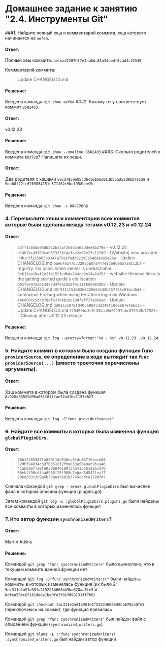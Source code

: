 # Домашнее задание к занятию "2.4. Инструменты Git"
###1. Найдите полный хеш и комментарий коммита, хеш которого начинается на `aefea`.
#### Ответ:
Полный хеш коммита: `aefead2207ef7e2aa5dc81a34aedf0cad4c32545`

Комментарий коммита: 
>Update CHANGELOG.md
#### Решение:
Введена команда `git show aefea`
###2. Какому тегу соответствует коммит `85024d3`
#### Ответ:
v0.12.23
#### Решение:
Введена команда `git show --oneline 85024d3`
###3. Сколько родителей у коммита `b8d720`? Напишите их хеши.
#### Ответ:
Два родителя с хешами `56cd7859e05c36c06b56d013b55a252d0bb7e158` и `9ea88f22fc6269854151c571162c5bcf958bee2b`
#### Решение:
Введена команда `git show -s b8d720^@`
### 4. Перечислите хеши и комментарии всех коммитов которые были сделаны между тегами v0.12.23 и v0.12.24.
#### Ответ:
> `33ff1c03bb960b332be3af2e333462dde88b279e` - v0.12.24
> `b14b74c4939dcab573326f4e3ee2a62e23e12f89` - [Website] vmc provider links
> `3f235065b9347a758efadc92295b540ee0a5e26e` - Update CHANGELOG.md
> `6ae64e247b332925b872447e9ce869657281c2bf` - registry: Fix panic when server is unreachable
> `5c619ca1baf2e21a155fcdb4c264cc9e24a2a353` - website: Remove links to the getting started guide's old location
> `06275647e2b53d97d4f0a19a0fec11f6d69820b5` - Update CHANGELOG.md
> `d5f9411f5108260320064349b757f55c09bc4b80` - command: Fix bug when using terraform login on Windows
> `4b6d06cc5dcb78af637bbb19c198faff37a066ed` - Update CHANGELOG.md
> `dd01a35078f040ca984cdd349f18d0b67e486c35` - Update CHANGELOG.md
> `225466bc3e5f35baa5d07197bbc079345b77525e` - Cleanup after v0.12.23 release
#### Решение:
Введена команда `git log --pretty=format:"%H - %s" v0.12.23..v0.12.24`
### 5. Найдите коммит в котором была создана функция func `providerSource`, ее определение в коде выглядит так `func providerSource(...)` (вместо троеточия перечислены аргументы).
#### Ответ:
Хэш коммита в котором была создана функция `8c928e83589d90a031f811fae52a81be7153e82f`
#### Решение:
Введена команда `git log -S"func providerSource("`
### 6. Найдите все коммиты в которых была изменена функция `globalPluginDirs`.
#### Ответ:
> `78b12205587fe839f10d946ea3fdc06719decb05`
> `52dbf94834cb970b510f2fba853a5b49ad9b1a46`
> `41ab0aef7a0fe030e84018973a64135b11abcd70`
> `66ebff90cdfaa6938f26f908c7ebad8d547fea17`
> `8364383c359a6b738a436d1b7745ccdce178df47`

Сначала командой `git grep --break globalPluginDirs` был вычислен файл в котором описана функция (plugins.go)

Затем командой `git log -L :globalPluginDirs:plugins.go` были найдены все коммиты в которых изменялась функция
### 7. Кто автор функции `synchronizedWriters`?
#### Ответ:
Martin Atkins
#### Решение:
Командой `git grep 'func synchronizedWriters'` было вычислено, что в текущем коммите данной функции нет  

Командой `git log -S"func synchronizedWriters("` были найдены коммиты в которых изменялась функция (их было 2: `5ac311e2a91e381e2f52234668b49ba670aa0fe5` и `bdfea50cc85161dea41be0fe3381fd98731ff786`)

Командой `git checkout 5ac311e2a91e381e2f52234668b49ba670aa0fe5` переключаюсь на коммит, где функция появилась

Командой `git grep 'func synchronizedWriters'` был найден файл с описанием функции (`synchronized_writers.go`)

Командой `git blame -L :'func synchronizedWriters(' :synchronized_writers.go` был найден автор функции

